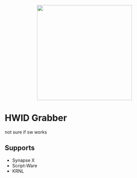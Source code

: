 <p align="center">
  <img src="https://cdn.profess1onal.club/logo.png" width="300" />
</p>

# HWID Grabber
not sure if sw works

## Supports
- Synapse X
- Script-Ware
- KRNL
